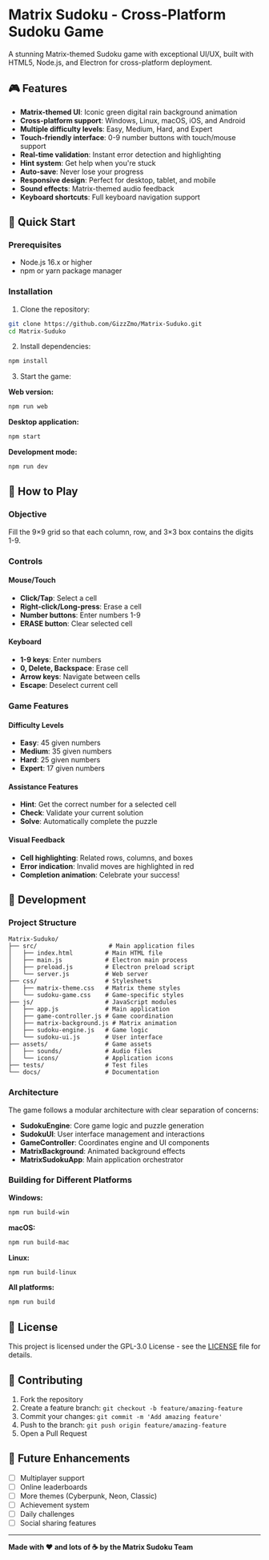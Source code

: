 # Matrix Sudoku - Cross-Platform Sudoku Game

A stunning Matrix-themed Sudoku game with exceptional UI/UX, built with HTML5, Node.js, and Electron for cross-platform deployment.

## 🎮 Features

- **Matrix-themed UI**: Iconic green digital rain background animation
- **Cross-platform support**: Windows, Linux, macOS, iOS, and Android
- **Multiple difficulty levels**: Easy, Medium, Hard, and Expert
- **Touch-friendly interface**: 0-9 number buttons with touch/mouse support
- **Real-time validation**: Instant error detection and highlighting
- **Hint system**: Get help when you're stuck
- **Auto-save**: Never lose your progress
- **Responsive design**: Perfect for desktop, tablet, and mobile
- **Sound effects**: Matrix-themed audio feedback
- **Keyboard shortcuts**: Full keyboard navigation support

## 🚀 Quick Start

### Prerequisites

- Node.js 16.x or higher
- npm or yarn package manager

### Installation

1. Clone the repository:
```bash
git clone https://github.com/GizzZmo/Matrix-Suduko.git
cd Matrix-Suduko
```

2. Install dependencies:
```bash
npm install
```

3. Start the game:

**Web version:**
```bash
npm run web
```

**Desktop application:**
```bash
npm start
```

**Development mode:**
```bash
npm run dev
```

## 🎯 How to Play

### Objective
Fill the 9×9 grid so that each column, row, and 3×3 box contains the digits 1-9.

### Controls

#### Mouse/Touch
- **Click/Tap**: Select a cell
- **Right-click/Long-press**: Erase a cell
- **Number buttons**: Enter numbers 1-9
- **ERASE button**: Clear selected cell

#### Keyboard
- **1-9 keys**: Enter numbers
- **0, Delete, Backspace**: Erase cell
- **Arrow keys**: Navigate between cells
- **Escape**: Deselect current cell

### Game Features

#### Difficulty Levels
- **Easy**: 45 given numbers
- **Medium**: 35 given numbers  
- **Hard**: 25 given numbers
- **Expert**: 17 given numbers

#### Assistance Features
- **Hint**: Get the correct number for a selected cell
- **Check**: Validate your current solution
- **Solve**: Automatically complete the puzzle

#### Visual Feedback
- **Cell highlighting**: Related rows, columns, and boxes
- **Error indication**: Invalid moves are highlighted in red
- **Completion animation**: Celebrate your success!

## 🔧 Development

### Project Structure

```
Matrix-Suduko/
├── src/                    # Main application files
│   ├── index.html         # Main HTML file
│   ├── main.js            # Electron main process
│   ├── preload.js         # Electron preload script
│   └── server.js          # Web server
├── css/                   # Stylesheets
│   ├── matrix-theme.css   # Matrix theme styles
│   └── sudoku-game.css    # Game-specific styles
├── js/                    # JavaScript modules
│   ├── app.js             # Main application
│   ├── game-controller.js # Game coordination
│   ├── matrix-background.js # Matrix animation
│   ├── sudoku-engine.js   # Game logic
│   └── sudoku-ui.js       # User interface
├── assets/                # Game assets
│   ├── sounds/            # Audio files
│   └── icons/             # Application icons
├── tests/                 # Test files
└── docs/                  # Documentation
```

### Architecture

The game follows a modular architecture with clear separation of concerns:

- **SudokuEngine**: Core game logic and puzzle generation
- **SudokuUI**: User interface management and interactions
- **GameController**: Coordinates engine and UI components
- **MatrixBackground**: Animated background effects
- **MatrixSudokuApp**: Main application orchestrator

### Building for Different Platforms

**Windows:**
```bash
npm run build-win
```

**macOS:**
```bash
npm run build-mac
```

**Linux:**
```bash
npm run build-linux
```

**All platforms:**
```bash
npm run build
```

## 📄 License

This project is licensed under the GPL-3.0 License - see the [LICENSE](LICENSE) file for details.

## 🤝 Contributing

1. Fork the repository
2. Create a feature branch: `git checkout -b feature/amazing-feature`
3. Commit your changes: `git commit -m 'Add amazing feature'`
4. Push to the branch: `git push origin feature/amazing-feature`
5. Open a Pull Request

## 🔮 Future Enhancements

- [ ] Multiplayer support
- [ ] Online leaderboards
- [ ] More themes (Cyberpunk, Neon, Classic)
- [ ] Achievement system
- [ ] Daily challenges
- [ ] Social sharing features

---

**Made with ❤️ and lots of ☕ by the Matrix Sudoku Team**
